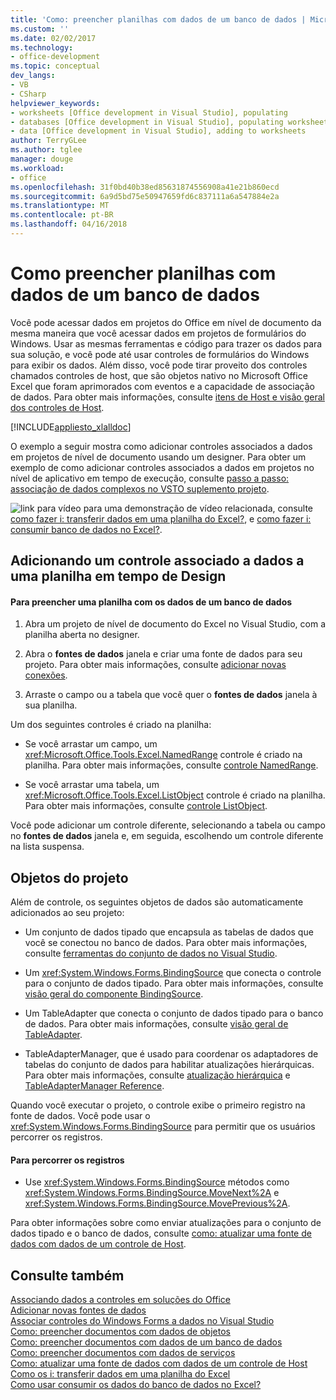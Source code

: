 ```yaml
---
title: 'Como: preencher planilhas com dados de um banco de dados | Microsoft Docs'
ms.custom: ''
ms.date: 02/02/2017
ms.technology:
- office-development
ms.topic: conceptual
dev_langs:
- VB
- CSharp
helpviewer_keywords:
- worksheets [Office development in Visual Studio], populating
- databases [Office development in Visual Studio], populating worksheets
- data [Office development in Visual Studio], adding to worksheets
author: TerryGLee
ms.author: tglee
manager: douge
ms.workload:
- office
ms.openlocfilehash: 31f0bd40b38ed85631874556908a41e21b860ecd
ms.sourcegitcommit: 6a9d5bd75e50947659fd6c837111a6a547884e2a
ms.translationtype: MT
ms.contentlocale: pt-BR
ms.lasthandoff: 04/16/2018
---
```

# <a name="how-to-populate-worksheets-with-data-from-a-database"></a>Como preencher planilhas com dados de um banco de dados
  Você pode acessar dados em projetos do Office em nível de documento da mesma maneira que você acessar dados em projetos de formulários do Windows. Usar as mesmas ferramentas e código para trazer os dados para sua solução, e você pode até usar controles de formulários do Windows para exibir os dados. Além disso, você pode tirar proveito dos controles chamados controles de host, que são objetos nativo no Microsoft Office Excel que foram aprimorados com eventos e a capacidade de associação de dados. Para obter mais informações, consulte [itens de Host e visão geral dos controles de Host](../vsto/host-items-and-host-controls-overview.md).  
  
 [!INCLUDE[appliesto_xlalldoc](../vsto/includes/appliesto-xlalldoc-md.md)]  
  
 O exemplo a seguir mostra como adicionar controles associados a dados em projetos de nível de documento usando um designer. Para obter um exemplo de como adicionar controles associados a dados em projetos no nível de aplicativo em tempo de execução, consulte [passo a passo: associação de dados complexos no VSTO suplemento projeto](../vsto/walkthrough-complex-data-binding-in-vsto-add-in-project.md).  
  
 ![link para vídeo](../vsto/media/playvideo.gif "link para vídeo") para uma demonstração de vídeo relacionada, consulte [como fazer i: transferir dados em uma planilha do Excel?](http://go.microsoft.com/fwlink/?LinkID=130277), e [como fazer i: consumir banco de dados no Excel?](http://go.microsoft.com/fwlink/?LinkID=130287).  
  
## <a name="adding-a-data-bound-control-to-a-worksheet-at-design-time"></a>Adicionando um controle associado a dados a uma planilha em tempo de Design  
  
#### <a name="to-populate-a-worksheet-with-data-from-a-database"></a>Para preencher uma planilha com os dados de um banco de dados  
  
1.  Abra um projeto de nível de documento do Excel no Visual Studio, com a planilha aberta no designer.  
  
2.  Abra o **fontes de dados** janela e criar uma fonte de dados para seu projeto. Para obter mais informações, consulte [adicionar novas conexões](../data-tools/add-new-connections.md).  
  
3.  Arraste o campo ou a tabela que você quer o **fontes de dados** janela à sua planilha.  
  
 Um dos seguintes controles é criado na planilha:  
  
-   Se você arrastar um campo, um <xref:Microsoft.Office.Tools.Excel.NamedRange> controle é criado na planilha. Para obter mais informações, consulte [controle NamedRange](../vsto/namedrange-control.md).  
  
-   Se você arrastar uma tabela, um <xref:Microsoft.Office.Tools.Excel.ListObject> controle é criado na planilha. Para obter mais informações, consulte [controle ListObject](../vsto/listobject-control.md).  
  
 Você pode adicionar um controle diferente, selecionando a tabela ou campo no **fontes de dados** janela e, em seguida, escolhendo um controle diferente na lista suspensa.  
  
## <a name="objects-in-the-project"></a>Objetos do projeto  
 Além de controle, os seguintes objetos de dados são automaticamente adicionados ao seu projeto:  
  
-   Um conjunto de dados tipado que encapsula as tabelas de dados que você se conectou no banco de dados. Para obter mais informações, consulte [ferramentas do conjunto de dados no Visual Studio](/visualstudio/data-tools/dataset-tools-in-visual-studio).  
  
-   Um <xref:System.Windows.Forms.BindingSource> que conecta o controle para o conjunto de dados tipado. Para obter mais informações, consulte [visão geral do componente BindingSource](/dotnet/framework/winforms/controls/bindingsource-component-overview).  
  
-   Um TableAdapter que conecta o conjunto de dados tipado para o banco de dados. Para obter mais informações, consulte [visão geral de TableAdapter](../data-tools/fill-datasets-by-using-tableadapters.md#tableadapter-overview).  
  
-   TableAdapterManager, que é usado para coordenar os adaptadores de tabelas do conjunto de dados para habilitar atualizações hierárquicas. Para obter mais informações, consulte [atualização hierárquica](../data-tools/hierarchical-update.md) e [TableAdapterManager Reference](../data-tools/fill-datasets-by-using-tableadapters.md#tableadaptermanager-reference).  
  
 Quando você executar o projeto, o controle exibe o primeiro registro na fonte de dados. Você pode usar o <xref:System.Windows.Forms.BindingSource> para permitir que os usuários percorrer os registros.  
  
#### <a name="to-scroll-through-the-records"></a>Para percorrer os registros  
  
-   Use <xref:System.Windows.Forms.BindingSource> métodos como <xref:System.Windows.Forms.BindingSource.MoveNext%2A> e <xref:System.Windows.Forms.BindingSource.MovePrevious%2A>.  
  
 Para obter informações sobre como enviar atualizações para o conjunto de dados tipado e o banco de dados, consulte [como: atualizar uma fonte de dados com dados de um controle de Host](../vsto/how-to-update-a-data-source-with-data-from-a-host-control.md).  
  
## <a name="see-also"></a>Consulte também  
 [Associando dados a controles em soluções do Office](../vsto/binding-data-to-controls-in-office-solutions.md)   
 [Adicionar novas fontes de dados](/visualstudio/data-tools/add-new-data-sources)   
 [Associar controles do Windows Forms a dados no Visual Studio](../data-tools/bind-windows-forms-controls-to-data-in-visual-studio.md)   
 [Como: preencher documentos com dados de objetos](../vsto/how-to-populate-documents-with-data-from-objects.md)   
 [Como: preencher documentos com dados de um banco de dados](../vsto/how-to-populate-documents-with-data-from-a-database.md)   
 [Como: preencher documentos com dados de serviços](../vsto/how-to-populate-documents-with-data-from-services.md)   
 [Como: atualizar uma fonte de dados com dados de um controle de Host](../vsto/how-to-update-a-data-source-with-data-from-a-host-control.md)   
 [Como os i: transferir dados em uma planilha do Excel](http://go.microsoft.com/fwlink/?LinkID=130277)   
 [Como usar consumir os dados do banco de dados no Excel?](http://go.microsoft.com/fwlink/?LinkID=130287)  
  
  